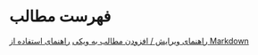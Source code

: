 # فهرست مطالب
[راهنمای ویرایش / افزودن مطالب به ویکی](contribute.md)
[راهنمای استفاده از Markdown](markdown.md)